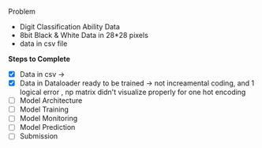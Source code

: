 
Problem
- Digit Classification Ability
Data
- 8bit Black & White Data in 28*28 pixels
- data in csv file


**Steps to Complete**  
- [x] Data in csv -> 
- [x] Data in Dataloader ready to be trained -> not increamental coding, and 1 logical error , np matrix didn't visualize properly for one hot encoding
- [ ] Model Architecture
- [ ] Model Training
- [ ] Model Monitoring
- [ ] Model Prediction
- [ ] Submission